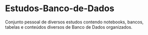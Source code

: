 # Estudos-Banco-de-Dados
Conjunto pessoal de diversos estudos contendo notebooks, bancos, tabelas e conteúdos diversos de Banco de Dados organizados. 
